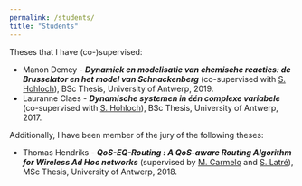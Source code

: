 ```yaml
---
permalink: /students/
title: "Students"
---
```




Theses that I have (co-)supervised:

- Manon Demey - ***Dynamiek en modelisatie van chemische reacties: de Brusselator en het model van Schnackenberg*** (co-supervised with [S. Hohloch](http://www.uantwerpen.be/nl/personeel/sonja-hohloch/private-webpage/)), BSc Thesis, University of Antwerp, 2019.
- Lauranne Claes - ***Dynamische systemen in één complexe variabele*** (co-supervised with [S. Hohloch](https://www.uantwerpen.be/nl/personeel/sonja-hohloch/private-webpage/)), BSc Thesis, University of Antwerp, 2017.



Additionally, I have been member of the jury of the following theses:

* Thomas Hendriks - ***QoS-EQ-Routing : A QoS-aware Routing Algorithm for Wireless Ad Hoc networks*** (supervised by [M. Carmelo](https://www.uantwerpen.be/nl/personeel/miguel-camelo/) and [S. Latré](https://www.uantwerpen.be/nl/personeel/steven-latre/)), MSc Thesis, University of Antwerp, 2018.